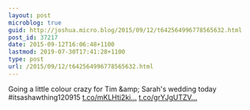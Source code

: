 ```yaml
---
layout: post
microblog: true
guid: http://joshua.micro.blog/2015/09/12/t642564996778565632.html
post_id: 37217
date: 2015-09-12T16:06:48+1100
lastmod: 2019-07-30T17:41:28+1100
type: post
url: /2015/09/12/t642564996778565632.html
---
```

Going a little colour crazy for Tim &amp;amp; Sarah's wedding today #itsashawthing120915 [t.co/mKLHtj2ki...](http://t.co/mKLHtj2ki8) [t.co/grYJgUTZV...](http://t.co/grYJgUTZVP)
